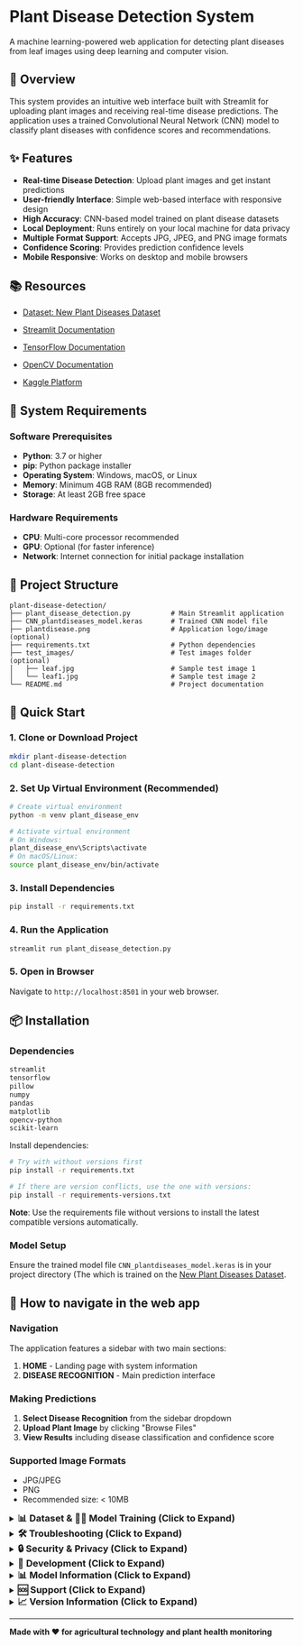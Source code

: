 # Plant Disease Detection System

A machine learning-powered web application for detecting plant diseases from leaf images using deep learning and computer vision.

## 🌱 Overview

This system provides an intuitive web interface built with Streamlit for uploading plant images and receiving real-time disease predictions. The application uses a trained Convolutional Neural Network (CNN) model to classify plant diseases with confidence scores and recommendations.

## ✨ Features

- **Real-time Disease Detection**: Upload plant images and get instant predictions
- **User-friendly Interface**: Simple web-based interface with responsive design
- **High Accuracy**: CNN-based model trained on plant disease datasets
- **Local Deployment**: Runs entirely on your local machine for data privacy
- **Multiple Format Support**: Accepts JPG, JPEG, and PNG image formats
- **Confidence Scoring**: Provides prediction confidence levels
- **Mobile Responsive**: Works on desktop and mobile browsers
## 📚 Resources
* [Dataset: New Plant Diseases Dataset](https://www.kaggle.com/datasets/vipoooool/new-plant-diseases-dataset)
* [Streamlit Documentation](https://docs.streamlit.io/)
* [TensorFlow Documentation](https://www.tensorflow.org/)
* [OpenCV Documentation](https://opencv.org/)

* [Kaggle Platform](https://www.kaggle.com/)
## 🔧 System Requirements

### Software Prerequisites
- **Python**: 3.7 or higher
- **pip**: Python package installer
- **Operating System**: Windows, macOS, or Linux
- **Memory**: Minimum 4GB RAM (8GB recommended)
- **Storage**: At least 2GB free space

### Hardware Requirements
- **CPU**: Multi-core processor recommended
- **GPU**: Optional (for faster inference)
- **Network**: Internet connection for initial package installation

## 📁 Project Structure

```
plant-disease-detection/
├── plant_disease_detection.py          # Main Streamlit application
├── CNN_plantdiseases_model.keras       # Trained CNN model file
├── plantdisease.png                    # Application logo/image (optional)
├── requirements.txt                    # Python dependencies
├── test_images/                        # Test images folder (optional)
│   ├── leaf.jpg                        # Sample test image 1
│   └── leaf1.jpg                       # Sample test image 2
└── README.md                           # Project documentation
```

## 🚀 Quick Start

### 1. Clone or Download Project
```bash
mkdir plant-disease-detection
cd plant-disease-detection
```

### 2. Set Up Virtual Environment (Recommended)
```bash
# Create virtual environment
python -m venv plant_disease_env

# Activate virtual environment
# On Windows:
plant_disease_env\Scripts\activate
# On macOS/Linux:
source plant_disease_env/bin/activate
```

### 3. Install Dependencies
```bash
pip install -r requirements.txt
```

### 4. Run the Application
```bash
streamlit run plant_disease_detection.py
```

### 5. Open in Browser
Navigate to `http://localhost:8501` in your web browser.

## 📦 Installation

### Dependencies

```txt
streamlit
tensorflow
pillow
numpy
pandas
matplotlib
opencv-python
scikit-learn
```

Install dependencies:
```bash
# Try with without versions first
pip install -r requirements.txt

# If there are version conflicts, use the one with versions:
pip install -r requirements-versions.txt
```
**Note**: Use the requirements file without versions to install the latest compatible versions automatically.


### Model Setup
Ensure the trained model file `CNN_plantdiseases_model.keras` is in your project directory (The which is trained on the [New Plant Diseases Dataset](https://www.kaggle.com/datasets/vipoooool/new-plant-diseases-dataset).




## 🎯 How to navigate in the web app

### Navigation
The application features a sidebar with two main sections:
1. **HOME** - Landing page with system information
2. **DISEASE RECOGNITION** - Main prediction interface

### Making Predictions

1. **Select Disease Recognition** from the sidebar dropdown
2. **Upload Plant Image** by clicking "Browse Files"
3. **View Results** including disease classification and confidence score

### Supported Image Formats
- JPG/JPEG
- PNG
- Recommended size: < 10MB


<details>
<summary><h3 style="margin: 0; display: inline;">📊 Dataset & 🏋️‍♂️ Model Training (Click to Expand)</h3></summary>


## 📁 Dataset Information

- **Name:** New Plant Diseases Dataset (Augmented)
- **Source:** [Kaggle – New Plant Diseases Dataset](https://www.kaggle.com/datasets/vipoooool/new-plant-diseases-dataset)
- **Classes:** 38 plant disease categories
- **Structure:**
  ```
  dataset/
    ├── train/    # Training images per class
    ├── valid/    # Validation images per class
    └── test/     # Testing images (optional)
  ```

> 💡 **Setup:** Download the dataset from Kaggle and place it in your project directory under the respective folders: `train/`, `valid/`, and `test/`.

## 🧠 Model Architecture

The model uses **Transfer Learning** based on MobileNet, a lightweight deep learning model pretrained on ImageNet.

- **Base Model:** MobileNet (with `include_top=False`)
- **Custom Layers:**
  - Global Average Pooling
  - Dropout (0.5) for regularization
  - Dense layer with ReLU activation
  - Final Dense layer with 38 softmax outputs

## 🏁 Training the Model

The training is performed in Google Colab using the notebook `plantdisease.ipynb`. Here's the actual implementation:

### ✅ 1. Setup Google Drive & Extract Dataset
```python
from google.colab import drive
drive.mount('/content/drive')

import zipfile
import os

# Extract dataset from Google Drive
zip_file_path = "/content/drive/MyDrive/archive (2).zip"
extract_dir = "/content"

with zipfile.ZipFile(zip_file_path, 'r') as zip_ref:
    zip_ref.extractall(extract_dir)
```

### 📚 2. Import Libraries
```python
import numpy as np
import matplotlib.pyplot as plt
import tensorflow as tf
from tensorflow.keras.applications import MobileNet
from tensorflow.keras.models import Sequential
from tensorflow.keras.layers import Dense, GlobalAveragePooling2D, Dropout
from tensorflow.keras.callbacks import EarlyStopping
import seaborn as sns
```

### 📂 3. Setup Data Paths & Generators
```python
# Dataset paths
train_dir = '/content/new plant diseases dataset(augmented)/New Plant Diseases Dataset(Augmented)/train'
valid_dir = '/content/new plant diseases dataset(augmented)/New Plant Diseases Dataset(Augmented)/valid'

# Image specifications
img_size = 224
batch_size = 32

# Data augmentation and preprocessing
train_datagen = tf.keras.preprocessing.image.ImageDataGenerator(
    rescale=1/255.0,
    horizontal_flip=True,
    validation_split=0.1
)

valid_datagen = tf.keras.preprocessing.image.ImageDataGenerator(
    rescale=1/255.0,
    validation_split=0.1
)

# Load data generators
train_generator = train_datagen.flow_from_directory(
    train_dir,
    target_size=(img_size, img_size),
    batch_size=batch_size,
    class_mode='categorical',
    subset='training',
    shuffle=True
)

valid_generator = valid_datagen.flow_from_directory(
    valid_dir,
    target_size=(img_size, img_size),
    batch_size=batch_size,
    class_mode='categorical',
    subset='validation'
)
```

### 🧠 4. Build the Model (Sequential Architecture)
```python
# Load pre-trained MobileNet
base_model = MobileNet(
    input_shape=(img_size, img_size, 3),
    include_top=False,
    weights='imagenet'
)
base_model.trainable = False  # Freeze base model

# Build Sequential model
model = Sequential([
    base_model,
    GlobalAveragePooling2D(),
    Dropout(0.2),
    Dense(train_generator.num_classes, activation='softmax')
])
```

### ⚙️ 5. Compile the Model
```python
model.compile(
    optimizer=tf.keras.optimizers.Adam(learning_rate=0.001),
    loss='categorical_crossentropy',
    metrics=['accuracy']
)
```

### 🚀 6. Train with Early Stopping
```python
# Early stopping for optimization
early_stopping = EarlyStopping(
    monitor='val_loss',
    patience=3,
    restore_best_weights=True
)

# Train the model
history = model.fit(
    train_generator,
    validation_data=valid_generator,
    epochs=5,
    steps_per_epoch=100,
    validation_steps=50,
    callbacks=[early_stopping]
)
```

### 📊 7. Visualize Training Results
```python
# Plot training metrics
acc = history.history['accuracy']
val_acc = history.history['val_accuracy']
loss = history.history['loss']
val_loss = history.history['val_loss']

epochs = range(1, len(loss) + 1)
plt.plot(epochs, acc, color='green', label='Training Accuracy')
plt.plot(epochs, val_acc, color='blue', label='Validation Accuracy')
plt.title('Training and Validation Accuracy')
plt.ylabel('Accuracy')
plt.xlabel('Epoch')
plt.legend()
plt.ylim(0, 1.02)
plt.show()
```

### 🧪 8. Model Evaluation
```python
# Evaluate on test set
test_generator = tf.keras.preprocessing.image.ImageDataGenerator(
    rescale=1/255.0
).flow_from_directory(
    '/content/new plant diseases dataset(augmented)/New Plant Diseases Dataset(Augmented)/valid',
    batch_size=164,
    target_size=(224, 224),
    color_mode='rgb',
    class_mode='categorical',
    shuffle=False
)

model_evaluate = model.evaluate(test_generator)
print("Loss     : ", model_evaluate[0])
print("Accuracy : ", model_evaluate[1])
```

### 💾 9. Save the Trained Model
```python
model.save('CNN_plantdiseases_model.keras')
```

### ▶️ Run Training in Google Colab

1. **Upload your dataset** to Google Drive as a zip file
2. **Open the notebook** in Google Colab
3. **Run all cells** sequentially
4. **Monitor training** with the accuracy plots

**Key Features:**
- **Optimized for Colab:** Uses limited steps per epoch for faster training
- **Early Stopping:** Prevents overfitting with patience=3
- **Data Augmentation:** Horizontal flip for better generalization
- **Sequential Architecture:** Simplified model building approach

> ⏱️ **Training Time:** Approximately 2-3 hours.

</details>


<details>
<summary><h3 style="margin: 0; display: inline;">🛠️ Troubleshooting (Click to Expand)</h3></summary>

### Common Issues & Solutions

<details>
<summary><strong>🔧 Module Not Found Error</strong></summary>
<br>

If you encounter module import errors, try these solutions in order:

**Option 1: Install with specific versions**
```bash
pip install -r requirements.txt
```

**Option 2: Install without version constraints**
```bash
pip install -r requirements-no-versions.txt
```

**Option 3: Install individual packages**
```bash
pip install streamlit tensorflow pillow numpy pandas matplotlib opencv-python scikit-learn
```

**Option 4: Use virtual environment**
```bash
python -m venv plant_disease_env
source plant_disease_env/bin/activate  # On Windows: plant_disease_env\Scripts\activate
pip install -r requirements.txt
```

</details>

<details>
<summary><strong>📁 Model Loading Error</strong></summary>
<br>

If the model fails to load, check the following:

**Verify model file exists:**
```bash
ls -la CNN_plantdiseases_model.keras
```

**Ensure correct file path:**
```python
import os
print("Current directory:", os.getcwd())
print("Model file exists:", os.path.exists("CNN_plantdiseases_model.keras"))
```

**Alternative loading methods:**
```python
# Try absolute path
model_path = os.path.abspath("CNN_plantdiseases_model.keras")
model = tf.keras.models.load_model(model_path)

# Or specify custom objects if needed
model = tf.keras.models.load_model("CNN_plantdiseases_model.keras", compile=False)
```

</details>

<details>
<summary><strong>🌐 Port Already in Use</strong></summary>
<br>


If you get a "port already in use" error when running Streamlit:

**Use different port:**
```bash
streamlit run plant_disease_detection.py --server.port 8502
```

**Alternative ports to try:**
```bash
streamlit run plant_disease_detection.py --server.port 8503
streamlit run plant_disease_detection.py --server.port 8504
streamlit run plant_disease_detection.py --server.port 8505
```

</details>

<details>
<summary><strong>🖼️ Image Upload Issues</strong></summary>
<br>

If images won't upload or process correctly:

**Check supported formats:**
- ✅ Supported: JPG, JPEG, PNG
- ❌ Not supported: GIF, BMP, TIFF, WEBP

**Verify file size:**
- Recommended: < 10MB
- Maximum: < 200MB

**Check image integrity:**
```python
from PIL import Image
try:
    img = Image.open("your_image.jpg")
    img.verify()  # Check if image is valid
    print("Image is valid")
except Exception as e:
    print(f"Image error: {e}")
```

**Common solutions:**
- Convert image to RGB format
- Resize large images before upload
- Ensure image isn't corrupted
- Try different image format

</details>

<details>
<summary><strong>🐍 Python Version Issues</strong></summary>
<br>

If you encounter Python compatibility issues:

**Check Python version:**
```bash
python --version
```

**Recommended versions:**
- Python 3.8 - 3.10 (recommended)
- Python 3.11+ may have compatibility issues with some TensorFlow versions

**If using wrong Python version:**
```bash
# Install specific Python version using pyenv
pyenv install 3.9.16
pyenv local 3.9.16

# Or use conda
conda create -n plant_disease python=3.9
conda activate plant_disease
```

</details>

<details>
<summary><strong>💾 Memory Issues</strong></summary>
<br>

If you encounter out-of-memory errors:

**For training:**
```python
# Reduce batch size
batch_size = 16  # Instead of 32

# Reduce steps per epoch
steps_per_epoch = 50  # Instead of 100
```

**For inference:**
```python
# Clear memory after prediction
import gc
tf.keras.backend.clear_session()
gc.collect()
```

**System recommendations:**
- Minimum: 8GB RAM
- Recommended: 16GB+ RAM
- Use GPU if available for faster processing

</details>

</details>

<details>
<summary><h3 style="margin: 0; display: inline;">🔒 Security & Privacy (Click to Expand)</h3></summary>


- **Local Processing**: All images processed locally, not sent to external servers
- **No Data Storage**: User uploads are temporary and not permanently stored
- **File Validation**: Automatic validation of file types and sizes

**Privacy Features:**
- No user data collection
- No tracking or analytics
- Secure local environment processing
- Images deleted after processing

</details>

<details>
<summary><h3 style="margin: 0; display: inline;">🔧 Development (Click to Expand)</h3></summary>
  
### Prerequisites for Development
- Python 3.7+
- TensorFlow 2.15+
- Streamlit 1.28+

### Local Development Setup
```bash
git clone <repository-url>
cd plant-disease-detection
python -m venv venv
source venv/bin/activate  # On Windows: venv\Scripts\activate
pip install -r requirements.txt
streamlit run plant_disease_detection.py
```

### Development Workflow
1. **Fork the repository** and clone locally
2. **Create a virtual environment** for isolation
3. **Install dependencies** from requirements.txt
4. **Make your changes** and test thoroughly
5. **Submit a pull request** with detailed description

### Testing
```bash
# Run basic functionality tests
python -m pytest tests/

# Test the Streamlit app
streamlit run plant_disease_detection.py
```

</details>

<details>
<summary><h3 style="margin: 0; display: inline;">📊 Model Information (Click to Expand)</h3></summary>
  
### Model Architecture
- **Architecture**: Convolutional Neural Network (CNN)
- **Framework**: TensorFlow/Keras
- **Base Model**: MobileNet (Transfer Learning)
- **Input**: RGB images of plant leaves (224x224 pixels)
- **Output**: Disease classification with confidence scores
- **Classes**: 38 different plant disease categories

### Dataset Details
- **Source**: [New Plant Diseases Dataset](https://www.kaggle.com/datasets/vipoooool/new-plant-diseases-dataset) from Kaggle
- **Size**: Augmented dataset with thousands of images
- **Format**: JPG/PNG images
- **Training Split**: 80% training, 20% validation

### Model Performance
- **Training Accuracy**: Optimized with early stopping
- **Validation**: Cross-validated on separate dataset
- **File Size**: ~15MB (optimized for deployment)
- **Inference Time**: < 2 seconds per image

</details>

<details>
<summary><h3 style="margin: 0; display: inline;">🆘 Support (Click to Expand)</h3></summary>

### Getting Help

**For technical issues:**
1. Check the [Troubleshooting section](#troubleshooting) first
2. Review common issues and solutions
3. Search existing GitHub issues
4. Create a new issue with detailed description

**For questions:**
- Review the documentation thoroughly
- Check the FAQ section
- Contact the development team via GitHub

**When reporting issues, please include:**
- Python version and OS
- Error messages (full stack trace)
- Steps to reproduce the issue
- Screenshots if applicable

### Contributing
- Fork the repository
- Create a feature branch
- Submit pull requests
- Follow coding standards

</details>


<details>
<summary><h3 style="margin: 0; display: inline;">📈 Version Information (Click to Expand)</h3></summary>

### Current Version
- **Application Version**: 1.0.0
- **Release Date**: Current
- **Status**: Stable

### Compatibility
- **Python Compatibility**: 3.7+
- **TensorFlow Version**: 2.15+
- **Streamlit Version**: 1.28+
- **Operating Systems**: Windows, macOS, Linux

### Dependencies
```txt
tensorflow>=2.15.0
streamlit>=1.28.0
pillow>=8.3.0
numpy>=1.21.0
pandas>=1.3.0
matplotlib>=3.3.0
opencv-python>=4.5.0
scikit-learn>=1.0.0
```

### Version History
- **v1.0.0**: Initial release with CNN model
- **Future**: Planned improvements and new features

### System Requirements
- **Minimum RAM**: 4GB
- **Recommended RAM**: 8GB+
- **Storage**: 500MB free space
- **GPU**: Optional (for faster processing)

</details>

---

**Made with ❤️ for agricultural technology and plant health monitoring**


